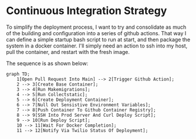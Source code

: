 # Continuous Integration Strategy

To simplify the deployment process, I want to try and consolidate as much of the building and configuration into a series of github actions. That way I can define a simple startup bash script to run at start, and then package the system in a docker container. I'll simply need an action to ssh into my host, pull the container, and restart with the fresh image. 

The sequence is as shown below:

```mermaid
graph TD;
    1[Open Pull Request Into Main] --> 2[Trigger Github Action];
    2 --> 3[Create Base Container];
    3 --> 4[Run Makemigrations];
    4 --> 5[Run Collectstatic];
    5 --> 6[Create Deployment Container];
    6 --> 7[Null Out Sensistive Environment Variables];
    7 --> 8[Push Container To Github Container Registry];
    8 --> 9[SSH Into Prod Server And Curl Deploy Script];
    9 --> 10[Run Deploy Script];
    10 --> 11[Wait For Docker Completion];
    11 --> 12[Notify Via Twilio Status Of Deployment];
```
